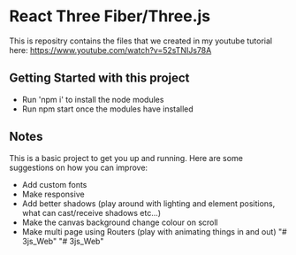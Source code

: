
# React Three Fiber/Three.js

This is repositry contains the files that we created in my youtube tutorial here: https://www.youtube.com/watch?v=52sTNIJs78A

## Getting Started with this project
- Run 'npm i' to install the node modules
- Run npm start once the modules have installed

## Notes
This is a basic project to get you up and running. Here are some suggestions on how you can improve:
- Add custom fonts
- Make responsive
- Add better shadows (play around with lighting and element positions, what can cast/receive shadows etc...)
- Make the canvas background change colour on scroll
- Make multi page using Routers (play with animating things in and out)
"# 3js_Web" 
"# 3js_Web" 
